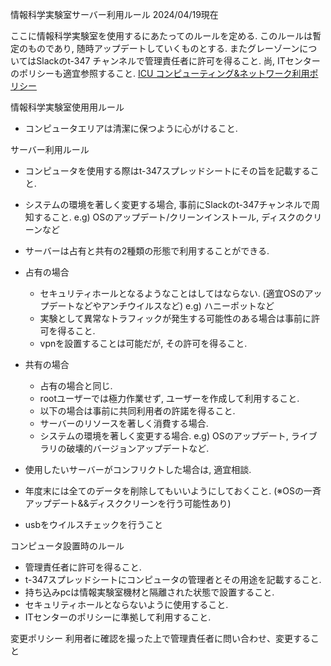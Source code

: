 情報科学実験室サーバー利用ルール
2024/04/19現在

ここに情報科学実験室を使用するにあたってのルールを定める.
このルールは暫定のものであり, 随時アップデートしていくものとする.
またグレーゾーンについてはSlackのt-347 チャンネルで管理責任者に許可を得ること.
尚, ITセンターのポリシーも適宜参照すること.
[ICU コンピューティング&ネットワーク利用ポリシー](https://sites.google.com/icu.ac.jp/it-policy-guideline/home/computing-network-use-policy-jp)

情報科学実験室使用用ルール
- コンピュータエリアは清潔に保つように心がけること.

サーバー利用ルール
- コンピュータを使用する際はt-347スプレッドシートにその旨を記載すること.
- システムの環境を著しく変更する場合, 事前にSlackのt-347チャンネルで周知すること. 
e.g) OSのアップデート/クリーンインストール, ディスクのクリーンなど
- サーバーは占有と共有の2種類の形態で利用することができる.

- 占有の場合
    - セキュリティホールとなるようなことはしてはならない. (適宜OSのアップデートなどやアンチウイルスなど)
   	 e.g) ハニーポットなど
    - 実験として異常なトラフィックが発生する可能性のある場合は事前に許可を得ること.
    - vpnを設置することは可能だが, その許可を得ること.

- 共有の場合
    - 占有の場合と同じ.
    - rootユーザーでは極力作業せず, ユーザーを作成して利用すること.
    - 以下の場合は事前に共同利用者の許諾を得ること.
   	 - サーバーのリソースを著しく消費する場合.
   	 - システムの環境を著しく変更する場合.
   		 e.g) OSのアップデート, ライブラリの破壊的バージョンアップデートなど.

- 使用したいサーバーがコンフリクトした場合は, 適宜相談.
- 年度末には全てのデータを削除してもいいようにしておくこと. (※OSの一斉アップデート&&ディスククリーンを行う可能性あり)
- usbをウイルスチェックを行うこと

コンピュータ設置時のルール
- 管理責任者に許可を得ること.
- t-347スプレッドシートにコンピュータの管理者とその用途を記載すること.
- 持ち込みpcは情報実験室機材と隔離された状態で設置すること.
- セキュリティホールとならないように使用すること.
- ITセンターのポリシーに準拠して利用すること.

変更ポリシー
利用者に確認を撮った上で管理責任者に問い合わせ、変更すること


